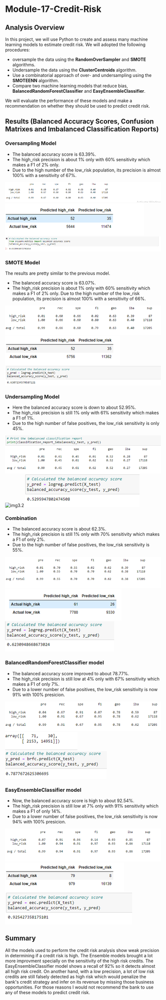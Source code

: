 # Module-17-Credit-Risk

## Analysis Overview
In this project, we will use Python to create and assess many machine learning models to estimate credit risk.
We will adopted the following procedures:
- oversample the data using the **RandomOverSampler** and **SMOTE** algorithms.
- Undersample the data using the **ClusterCentroids** algorithm.
- Use a combinatorial approach of over- and undersampling using the **SMOTEENN** algorithm.
- Compare two machine learning models that reduce bias, **BalancedRandomForestClassifier** and **EasyEnsembleClassifier**.

We will evaluate the performance of these models and make a recommendation on whether they should be used to predict credit risk.

## Results (Balanced Accuracy Scores, Confusion Matrixes and Imbalanced Classification Reports)

### Oversampling Model

- The balanced accuracy score is 63.39%.
- The high_risk precision is about 1% only with 60% sensitivity which makes a F1 of 2% only.
- Due to the high number of the low_risk population, its precision is almost 100% with a sensitivity of 67%.

![img1.1](https://github.com/ritwikthakar/Module-17-Credit-Risk/blob/main/img_1.PNG)
![img1.2](https://github.com/ritwikthakar/Module-17-Credit-Risk/blob/main/img_1.2.PNG)
![img1.1.3](https://github.com/ritwikthakar/Module-17-Credit-Risk/blob/main/img_1.3.PNG)

### SMOTE Model

The results are pretty similar to the previous model.
- The balanced accuracy score is 63.07%.
- The high_risk precision is about 1% only with 60% sensitivity which makes a F1 of 2% only.
Due to the high number of the low_risk population, its precision is almost 100% with a sensitivity of 66%.

![img2.1](https://github.com/ritwikthakar/Module-17-Credit-Risk/blob/main/img_2.1.PNG)
![img2.2](https://github.com/ritwikthakar/Module-17-Credit-Risk/blob/main/img_2.2.PNG)
![img2.3](https://github.com/ritwikthakar/Module-17-Credit-Risk/blob/main/img_2.3.PNG)

### Undersampling Model

- Here the balanced accuracy score is down to about 52.95%.
- The high_risk precision is still 1% only with 61% sensitivity which makes a F1 of 1%.
- Due to the high number of false positives, the low_risk sensitivity is only 45%.

![img3.1](https://github.com/ritwikthakar/Module-17-Credit-Risk/blob/main/img_3.1.PNG)
![img3.2](https://github.com/ritwikthakar/Module-17-Credit-Risk/blob/main/img_3.2.PNG)
![img3.3](https://github.com/ritwikthakar/Module-17-Credit-Risk/blob/main/img_3.3.PNG)

### Combination

- The balanced accuracy score is about 62.3%.
- The high_risk precision is still 1% only with 70% sensitivity which makes a F1 of only 2%.
- Due to the high number of false positives, the low_risk sensitivity is 55%.

![img4.1](https://github.com/ritwikthakar/Module-17-Credit-Risk/blob/main/img_4.1.PNG)
![img4.2](https://github.com/ritwikthakar/Module-17-Credit-Risk/blob/main/img_4.2.PNG)
![img4.3](https://github.com/ritwikthakar/Module-17-Credit-Risk/blob/main/img_4.3.PNG)

### BalancedRandomForestClassifier model

- The balanced accuracy score improved to about 78.77%.
- The high_risk precision is still low at 4% only with 67% sensitivity which makes a F1 of only 7%.
- Due to a lower number of false positives, the low_risk sensitivity is now 91% with 100% presicion.

![img5.1](https://github.com/ritwikthakar/Module-17-Credit-Risk/blob/main/img_5.1.PNG)
![img5.2](https://github.com/ritwikthakar/Module-17-Credit-Risk/blob/main/img_5.2.PNG)
![img5.3](https://github.com/ritwikthakar/Module-17-Credit-Risk/blob/main/img_5.3.PNG)

### EasyEnsembleClassifier model

- Now, the balanced accuracy score is high to about 92.54%.
- The high_risk precision is still low at 7% only with 91% sensitivity which makes a F1 of only 14%.
- Due to a lower number of false positives, the low_risk sensitivity is now 94% with 100% presicion.

![img6.1](https://github.com/ritwikthakar/Module-17-Credit-Risk/blob/main/img_6.1.PNG)
![img6.2](https://github.com/ritwikthakar/Module-17-Credit-Risk/blob/main/img_6.2.PNG)
![img6.3](https://github.com/ritwikthakar/Module-17-Credit-Risk/blob/main/img_6.3.PNG)

## Summary

All the models used to perform the credit risk analysis show weak precision in determining if a credit risk is high.
The Ensemble models brought a lot more improvment specially on the sensitivity of the high risk credits.
The EasyEnsembleClassifier model shows a recall of 92% so it detects almost all high risk credit. On another hand, with a low precision, a lot of low risk credits are still falsely detected as high risk which would penalize the bank's credit strategy and infer on its revenue by missing those business opportunities.
For those reasons I would not recommend the bank to use any of these models to predict credit risk.
